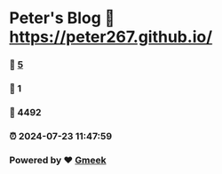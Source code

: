 # Peter's Blog :link: https://peter267.github.io/ 
### :page_facing_up: [5](https://peter267.github.io//tag.html) 
### :speech_balloon: 1 
### :hibiscus: 4492 
### :alarm_clock: 2024-07-23 11:47:59 
### Powered by :heart: [Gmeek](https://github.com/Meekdai/Gmeek)
